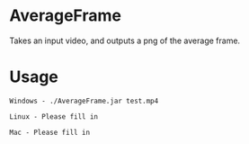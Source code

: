 AverageFrame
==========

Takes an input video, and outputs a png of the average frame.

Usage
==========
```
Windows - ./AverageFrame.jar test.mp4
```

```
Linux - Please fill in
```

```
Mac - Please fill in
```

